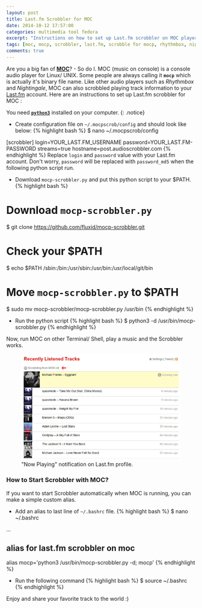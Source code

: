 ```yaml
---
layout: post
title: Last.fm Scrobbler for MOC
date: 2014-10-12 17:57:00
categories: multimedia tool fedora
excerpt: "Instructions on how to set up Last.fm scrobbler on MOC player."
tags: [moc, mocp, scrobbler, last.fm, scrobble for mocp, rhythmbox, nightingale, python3]
comments: true
---
```


Are you a big fan of **[MOC](http://moc.daper.net/)**? - So do I. MOC (music on console) is a console audio player for Linux/ UNIX. Some people are always calling it **`mocp`** which is actually it's binary file name. Like other audio players such as *Rhythmbox* and *Nightingale*, MOC can also scrobbled playing track information to your [Last.fm](http://www.last.fm/) account. Here are an instructions to set up Last.fm scrobbler for MOC :

You need **[`python3`](https://www.python.org/downloads/)** installed on your computer.
{: .notice}

* Create configuration file on `~/.mocpscrob/config` and should look like below:
{% highlight bash %}
$ nano ~/.mocpscrob/config 

[scrobbler]
login=YOUR_LAST.FM_USERNAME
password=YOUR_LAST.FM-PASSWORD
streams=true
hostname=post.audioscrobbler.com
{% endhighlight %}
Replace `login` and `password` value with your Last.fm account. Don't worry, `password` will be replaced with `password_md5` when the following python script run.

* Download `mocp-scrobbler.py` and put this python script to your $PATH.
{% highlight bash %}
# Download `mocp-scrobbler.py`
$ git clone https://github.com/fluxid/mocp-scrobbler.git

# Check your $PATH
$ echo $PATH
/sbin:/bin:/usr/sbin:/usr/bin:/usr/local/git/bin

# Move `mocp-scrobbler.py` to $PATH 
$ sudo mv mocp-scrobbler/mocp-scrobbler.py /usr/bin
{% endhighlight %}

* Run the python script
{% highlight bash %}
$ python3 -d /usr/bin/mocp-scrobbler.py
{% endhighlight %}

Now, run MOC on other Terminal/ Shell, play a music and the Scrobbler works.

<figure>
	<a href="http://www.last.fm/user/rilutham"><img src="/images/posts/mocp-scrobbler.jpg" alt="mocp scrobbler"></a>
	<figcaption>"Now Playing" notification on Last.fm profile.</figcaption>
</figure>

### How to Start Scrobbler with MOC?
If you want to start Scrobbler automatically when MOC is running, you can make a simple custom alias.

* Add an alias to last line of `~/.bashrc` file.
{% highlight bash %}
$ nano ~/.bashrc

...
## alias for last.fm scrobbler on moc
alias mocp='python3 /usr/bin/mocp-scrobbler.py -d; mocp'
{% endhighlight %}

* Run the following command
{% highlight bash %}
$ source ~/.bashrc
{% endhighlight %}

Enjoy and share your favorite track to the world :)